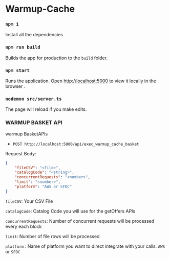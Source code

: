# Warmup-Cache

### `npm i`

Install all the dependencies

### `npm run build`

Builds the app for production to the `build` folder.

### `npm start`

Runs the application.
Open [http://localhost:5000](http://localhost:5000) to view it locally in the browser .

### `nodemon src/server.ts`

The page will reload if you make edits.

### WARMUP BASKET API
warmup BasketAPIs

* `POST http://localhost:5000/api/exec_warmup_cache_basket`

Request Body:
```json
{
    "fileCSV": "<file>",
    "catalogCode": "<string>",
    "concurrentRequests": "<number>",
    "limit": "<number>",
    "platform": "AWS or SFDC"
}
```
`fileCSV`: Your CSV File

`catalogCode`: Catalog Code you will use for the getOffers APIs

`concurrentRequests`: Number of concurrent requests will be processed every each block

`limit`: Number of file rows will be processed

`platform` : Name of platform you want to direct integrate with your calls. `AWS` or `SFDC`